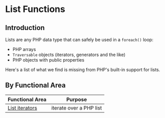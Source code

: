 # List Functions

## Introduction

Lists are any PHP data type that can safely be used in a `foreach()` loop:

* PHP arrays
* `Traversable` objects (iterators, generators and the like)
* PHP objects with public properties

Here's a list of what we find is missing from PHP's built-in support for lists.

## By Functional Area

Functional Area | Purpose
----------------|--------
[List iterators](list-iterators.html) | iterate over a PHP list
